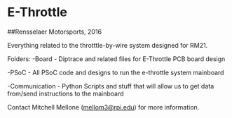 # E-Throttle
##Rensselaer Motorsports, 2016

Everything related to the throtttle-by-wire system designed for RM21.

Folders:
-Board - Diptrace and related files for E-Throttle PCB board design

-PSoC - All PSoC code and designs to run the e-throttle system mainboard

-Communication - Python Scripts and stuff that will allow us to get data from/send instructions to the mainboard


Contact Mitchell Mellone (mellom3@rpi.edu) for more information.
